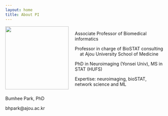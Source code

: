 ```yaml
---
layout: home
title: About PI
---
```



<div style="display: flex; align-items: flex-start;">
  <img src="../assets/img/profe.png" style="width: 200px; margin-right: 20px;"/>
  <div>
    <p>Associate Professor of Biomedical informatics</p>
    <p>Professor in charge of BioSTAT consulting <br>&nbsp;&nbsp;&nbsp;&nbsp;at Ajou University School of Medicine</p>
    <p>PhD in Neuroimaging (Yonsei Univ), MS in STAT (HUFS)</p>
    <p>Expertise: neuroimaging, bioSTAT, network science and ML</p>
  </div>
</div>
<p>Bumhee Park, PhD</p>
<p>bhpark@ajou.ac.kr</p>
